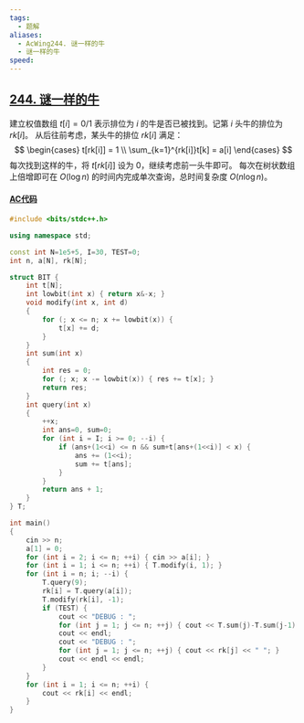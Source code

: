 ```yaml
---
tags:
  - 题解
aliases:
  - AcWing244. 谜一样的牛
  - 谜一样的牛
speed:
---
```

## [244. 谜一样的牛](https://www.acwing.com/problem/content/245/)

建立权值数组 $t[i]=0/1$ 表示排位为 $i$ 的牛是否已被找到。记第 $i$ 头牛的排位为 $rk[i]$。
从后往前考虑，某头牛的排位 $rk[i]$ 满足：
$$
\begin{cases}
t[rk[i]] = 1 \\
\sum_{k=1}^{rk[i]}t[k] = a[i]
\end{cases}
$$
每次找到这样的牛，将 $t[rk[i]]$ 设为 $0$，继续考虑前一头牛即可。
每次在树状数组上倍增即可在 $O(\log n)$ 的时间内完成单次查询，总时间复杂度 $O(n\log n)$。

#### [AC代码](https://www.acwing.com/problem/content/submission/code_detail/36965625/)

```cpp
#include <bits/stdc++.h>

using namespace std;

const int N=1e5+5, I=30, TEST=0;
int n, a[N], rk[N];

struct BIT {
    int t[N];
    int lowbit(int x) { return x&-x; }
    void modify(int x, int d)
    {
        for (; x <= n; x += lowbit(x)) {
            t[x] += d;
        }
    }
    int sum(int x)
    {
        int res = 0;
        for (; x; x -= lowbit(x)) { res += t[x]; }
        return res;
    }
    int query(int x)
    {
        ++x;
        int ans=0, sum=0;
        for (int i = I; i >= 0; --i) {
            if (ans+(1<<i) <= n && sum+t[ans+(1<<i)] < x) {
                ans += (1<<i);
                sum += t[ans];
            }
        }
        return ans + 1;
    }
} T;

int main()
{
    cin >> n;
    a[1] = 0;
    for (int i = 2; i <= n; ++i) { cin >> a[i]; }
    for (int i = 1; i <= n; ++i) { T.modify(i, 1); }
    for (int i = n; i; --i) {
        T.query(9);
        rk[i] = T.query(a[i]);
        T.modify(rk[i], -1);
        if (TEST) {
            cout << "DEBUG : ";
            for (int j = 1; j <= n; ++j) { cout << T.sum(j)-T.sum(j-1) << " "; }
            cout << endl;
            cout << "DEBUG : ";
            for (int j = 1; j <= n; ++j) { cout << rk[j] << " "; }
            cout << endl << endl;
        }
    }
    for (int i = 1; i <= n; ++i) {
        cout << rk[i] << endl;
    }
}
```
